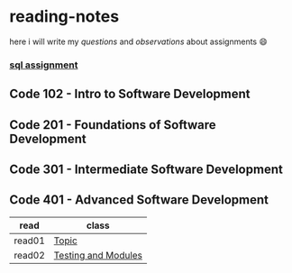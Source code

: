 # reading-notes
 here i will write my *questions* and *observations* about  assignments 😄
### [sql assignment](https://github.com/Ahmadlotfyfalah1998/reading-notes/blob/main/sql.md)


## Code 102 - Intro to Software Development
## Code 201 - Foundations of Software Development
## Code 301 - Intermediate Software Development
## Code 401 - Advanced Software Development
|read |class|   
| -------- | ------- |
|read01  | [Topic](https://github.com/Ahmadlotfyfalah1998/reading-notes/blob/main/Read-Class%2001.md) |
|read02|[Testing and Modules](https://github.com/Ahmadlotfyfalah1998/reading-notes/blob/main/Read-Class%2002.md)|
